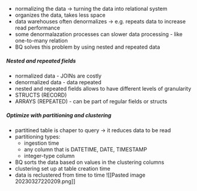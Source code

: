 - normalizing the data -> turning the data into relational system
- organizes the data, takes less space
- data warehouses often denormalizes -> e.g. repeats data to increase read performance
- some denormalazation processes can slower data processing - like one-to-many relation
- BQ solves this problem by using nested and repeated data

##### Nested and repeated fields
- normalized data - JOINs are costly
- denormalized data - data repeated
- nested and repeated fields allows to have different levels of granularity
- STRUCTS (RECORD)
- ARRAYS (REPEATED) - can be part of regular fields or structs

##### Optimize with partitioning and clustering
- partitined table is chaper to query -> it reduces data to be read
- partitioning types:
	- ingestion time
	- any column that is DATETIME, DATE, TIMESTAMP
	- integer-type column
- BQ sorts the data based on values in the clustering columns
- clustering set up at table creation time
- data is reclustered from time to time
![[Pasted image 20230327220209.png]]